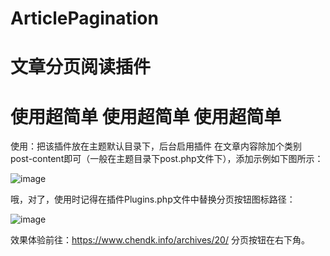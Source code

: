 # ArticlePagination

# 文章分页阅读插件

# 使用超简单 使用超简单 使用超简单

使用：把该插件放在主题默认目录下，后台启用插件
在文章内容除加个类别 post-content即可（一般在主题目录下post.php文件下），添加示例如下图所示：

![image](https://github.com/user-attachments/assets/162a9474-a199-4b3b-99e5-9f8ddea85b95)

哦，对了，使用时记得在插件Plugins.php文件中替换分页按钮图标路径：

![image](https://github.com/user-attachments/assets/bc9cbc74-a13a-4f2e-853b-ce1fb4a5751d)


效果体验前往：https://www.chendk.info/archives/20/  分页按钮在右下角。


